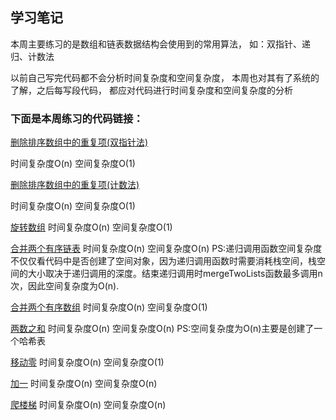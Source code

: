 ## 学习笔记

本周主要练习的是数组和链表数据结构会使用到的常用算法，
如：双指针、递归、计数法

以前自己写完代码都不会分析时间复杂度和空间复杂度，
本周也对其有了系统的了解，之后每写段代码，
都应对代码进行时间复杂度和空间复杂度的分析

### 下面是本周练习的代码链接：

[删除排序数组中的重复项(双指针法)](../src/main/java/week1/removeDuplicates/Solution.java)

时间复杂度O(n)
空间复杂度O(1)

[删除排序数组中的重复项(计数法)](../src/main/java/week1/removeDuplicates/Solution1.java)

时间复杂度O(n)
空间复杂度O(1)

[旋转数组](../src/main/java/week1/rotate/Solution.java)
时间复杂度O(n)
空间复杂度O(1)

[合并两个有序链表](../src/main/java/week1/mergeTwoLists/Solution.java)
时间复杂度O(n)
空间复杂度O(n)
PS:递归调用函数空间复杂度不仅仅看代码中是否创建了空间对象，因为递归调用函数时需要消耗栈空间，栈空间的大小取决于递归调用的深度。结束递归调用时mergeTwoLists函数最多调用n次，因此空间复杂度为O(n).
   

[合并两个有序数组](../src/main/java/week1/merge/Solution.java)
时间复杂度O(n)
空间复杂度O(1)


[两数之和](../src/main/java/week1/toSum/Solution.java)
时间复杂度O(n)
空间复杂度O(n)
PS:空间复杂度为O(n)主要是创建了一个哈希表

[移动零](../src/main/java/week1/moveZeroes/Solution.java)
时间复杂度O(n)
空间复杂度O(1)

[加一](../src/main/java/week1/plusOne/Solution.java)
时间复杂度O(n)
空间复杂度O(n)

[爬楼梯](../src/main/java/week1/climbStairs/Solution.java)
时间复杂度O(n)
空间复杂度O(n)